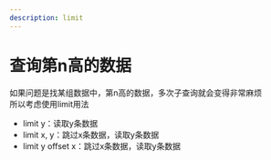 ```yaml
---
description: limit
---
```


# 查询第n高的数据

如果问题是找某组数据中，第n高的数据，多次子查询就会变得非常麻烦  
所以考虑使用limit用法

* limit y：读取y条数据
* limit x, y：跳过x条数据，读取y条数据
* limit y offset x：跳过x条数据，读取y条数据

